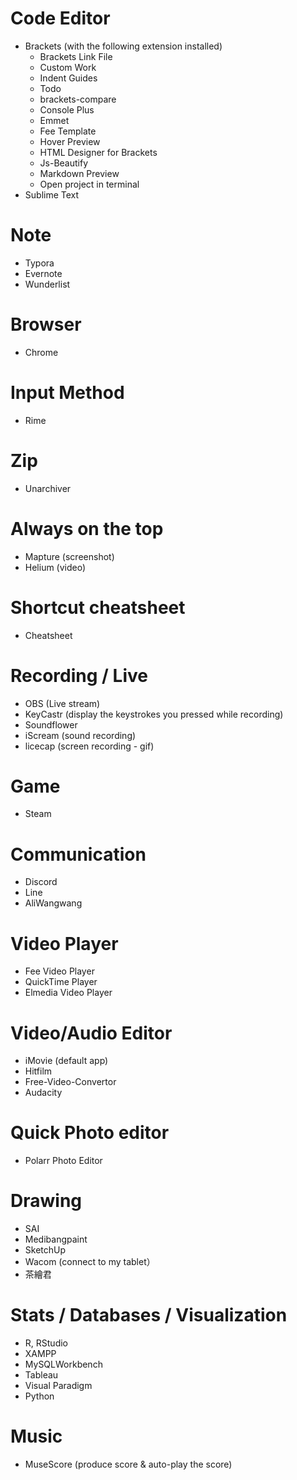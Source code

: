 # Code Editor
+ Brackets (with the following extension installed)
  + Brackets Link File
  + Custom Work
  + Indent Guides
  + Todo
  + brackets-compare
  + Console Plus
  + Emmet
  + Fee Template
  + Hover Preview
  + HTML Designer for Brackets
  + Js-Beautify
  + Markdown Preview
  + Open project in terminal
+ Sublime Text

# Note
+ Typora
+ Evernote
+ Wunderlist

# Browser
+ Chrome

# Input Method
+ Rime

# Zip
+ Unarchiver

# Always on the top
+ Mapture (screenshot)
+ Helium (video)

# Shortcut cheatsheet
+ Cheatsheet

# Recording / Live
+ OBS (Live stream)
+ KeyCastr (display the keystrokes you pressed while recording)
+ Soundflower
+ iScream (sound recording)
+ licecap (screen recording - gif)

# Game
+ Steam

# Communication
+ Discord
+ Line
+ AliWangwang

# Video Player
+ Fee Video Player
+ QuickTime Player
+ Elmedia Video Player

# Video/Audio Editor
+ iMovie (default app)
+ Hitfilm
+ Free-Video-Convertor
+ Audacity

# Quick Photo editor
+ Polarr Photo Editor

# Drawing
+ SAI
+ Medibangpaint
+ SketchUp
+ Wacom (connect to my tablet）
+ 茶繪君

# Stats / Databases / Visualization
+ R, RStudio
+ XAMPP
+ MySQLWorkbench
+ Tableau
+ Visual Paradigm
+ Python

# Music
+ MuseScore (produce score & auto-play the score)
